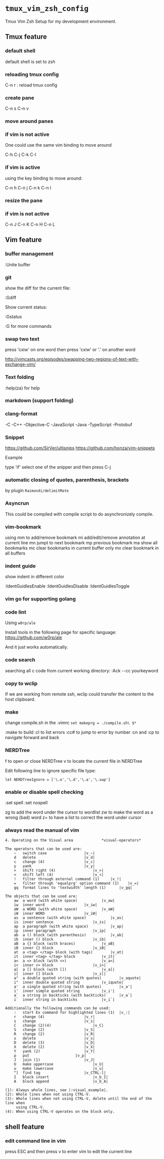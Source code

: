 # `tmux_vim_zsh_config`

Tmux Vim Zsh Setup for my development environment.

## Tmux feature

### default shell

default shell is set to zsh

### reloading tmux config

C-n r  : reload tmux config

###  create pane

C-n s 
C-n v


### move around panes 

### if vim is not active

One could use the same vim binding to move around 

C-h
C-j
C-k
C-l

### if vim is active

using the key binding to move around:

C-n h
C-n j
C-n k
C-n l

### resize the pane


### if vim is not active

C-n J
C-n K
C-n H
C-n L


## Vim feature

### buffer management

:Unite buffer

### git

show the diff for the current file:

:Gdiff 

Show current status:

:Gstatus

:G<tab> for more commands

### swap two text

press 'cxiw' on one word then press 'cxiw' or '.' on another word

http://vimcasts.org/episodes/swapping-two-regions-of-text-with-exchange-vim/


### Text folding

:help(za) for help

### markdown (support folding)


### clang-format

-C
-C++
-Objective-C
-JavaScript
-Java
-TypeScript
-Protobuf

### Snippet
https://github.com/SirVer/ultisnips
https://github.com/honza/vim-snippets

Example

type 'if'
select one of the snipper and then press C-j



### automatic closing of quotes, parenthesis, brackets

by plugin `Raimondi/delimitMate`


### Asyncrun 

This could be compiled with compile script to do asynchronizely compile.


### vim-bookmark

using mm to add/remove bookmark
      mi add/edit/remove annotation at current line
      mn jumpt to next bookmark
      mp previous bookmark
      ma show all bookmarks
      mc clear bookmarks in current buffer only
      mx clear bookmark in all buffers

### indent guide

show indent in different color

:IdentGuidlesEnable
:IdentGuidlesDisable
:IdentGuidlesToggle

### vim go for supporting golang

### code lint

Using `w0rp/ale`


Install tools in the following page for specific language:
https://github.com/w0rp/ale

And it just works automatically.


### code search

searching all c code from current working directory:
:Ack --cc yourkeyword

### copy to wclip

If we are working from remote ssh, wclip could transfer the content to the host clipboard.

### make

change compile.sh in the .vimrc  `set makeprg = ./compile.sh\ $*`

:make to build
:cl to list errors
:cc# to jump to error by number
:cn and :cp to navigate forward and back

### NERDTree

<leader>f  to open or close NERDTree
<leader>v  to locate the current file in NERDTree


Edit following line to ignore specific file type:

```
let NERDTreeIgnore = ['\.o','\.d','\.a','\.swp']
```

### enable or disable spell checking

:set spell
:set nospell

zg to add the word under the cursor to wordlist
zw to make the word as a wrong (bad) word
z= to have a list to correct the word under cursor

### always read the manual of vim

```
4. Operating on the Visual area				*visual-operators*

The operators that can be used are:
	~	switch case					|v_~|
	d	delete						|v_d|
	c	change (4)					|v_c|
	y	yank						|v_y|
	>	shift right (4)					|v_>|
	<	shift left (4)					|v_<|
	!	filter through external command (1)		|v_!|
	=	filter through 'equalprg' option command (1)	|v_=|
	gq	format lines to 'textwidth' length (1)		|v_gq|

The objects that can be used are:
	aw	a word (with white space)			|v_aw|
	iw	inner word					|v_iw|
	aW	a WORD (with white space)			|v_aW|
	iW	inner WORD					|v_iW|
	as	a sentence (with white space)			|v_as|
	is	inner sentence					|v_is|
	ap	a paragraph (with white space)			|v_ap|
	ip	inner paragraph					|v_ip|
	ab	a () block (with parenthesis)			|v_ab|
	ib	inner () block					|v_ib|
	aB	a {} block (with braces)			|v_aB|
	iB	inner {} block					|v_iB|
	at	a <tag> </tag> block (with tags)		|v_at|
	it	inner <tag> </tag> block			|v_it|
	a<	a <> block (with <>)				|v_a<|
	i<	inner <> block					|v_i<|
	a[	a [] block (with [])				|v_a[|
	i[	inner [] block					|v_i[|
	a"	a double quoted string (with quotes)		|v_aquote|
	i"	inner double quoted string			|v_iquote|
	a'	a single quoted string (with quotes)		|v_a'|
	i'	inner simple quoted string			|v_i'|
	a`	a string in backticks (with backticks)		|v_a`|
	i`	inner string in backticks			|v_i`|

Additionally the following commands can be used:
	:	start Ex command for highlighted lines (1)	|v_:|
	r	change (4)					|v_r|
	s	change						|v_s|
	C	change (2)(4)					|v_C|
	S	change (2)					|v_S|
	R	change (2)					|v_R|
	x	delete						|v_x|
	D	delete (3)					|v_D|
	X	delete (2)					|v_X|
	Y	yank (2)					|v_Y|
	p	put						|v_p|
	J	join (1)					|v_J|
	U	make uppercase					|v_U|
	u	make lowercase					|v_u|
	^]	find tag					|v_CTRL-]|
	I	block insert					|v_b_I|
	A	block append					|v_b_A|

(1): Always whole lines, see |:visual_example|.
(2): Whole lines when not using CTRL-V.
(3): Whole lines when not using CTRL-V, delete until the end of the line when
     using CTRL-V.
(4): When using CTRL-V operates on the block only.

```

## shell feature

### edit command line in vim

press ESC and then press v to enter vim to edit the current line

